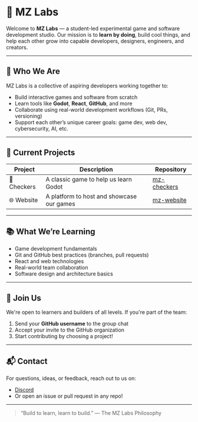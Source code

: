 # 🧪 MZ Labs

Welcome to **MZ Labs** — a student-led experimental game and software development studio. Our mission is to **learn by doing**, build cool things, and help each other grow into capable developers, designers, engineers, and creators.

---

## 🎯 Who We Are

MZ Labs is a collective of aspiring developers working together to:
- Build interactive games and software from scratch
- Learn tools like **Godot**, **React**, **GitHub**, and more
- Collaborate using real-world development workflows (Git, PRs, versioning)
- Support each other’s unique career goals: game dev, web dev, cybersecurity, AI, etc.

---

## 🚧 Current Projects

| Project        | Description                                 | Repository                        |
|----------------|---------------------------------------------|------------------------------------|
| 🧠 Checkers     | A classic game to help us learn Godot        | [mz-checkers](https://github.com/MZ-Labs/mz-checkers) |
| 🌐 Website      | A platform to host and showcase our games   | [mz-website](https://github.com/MZ-Labs/mz-website)    |

---

## 📚 What We’re Learning

- Game development fundamentals
- Git and GitHub best practices (branches, pull requests)
- React and web technologies
- Real-world team collaboration
- Software design and architecture basics

---

## 🤝 Join Us

We're open to learners and builders of all levels. If you're part of the team:
1. Send your **GitHub username** to the group chat
2. Accept your invite to the GitHub organization
3. Start contributing by choosing a project!

---

## 📬 Contact

For questions, ideas, or feedback, reach out to us on:
- [Discord](https://discord.gg/fSKxCrS6gR)
- Or open an issue or pull request in any repo!

---

> “Build to learn, learn to build.” — The MZ Labs Philosophy
